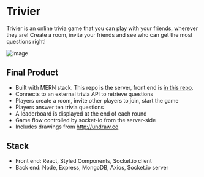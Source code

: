 # Trivier

Trivier is an online trivia game that you can play with your friends, wherever they are! Create a room, invite your friends and see who can get the most questions right!

![image](https://user-images.githubusercontent.com/54365622/179873963-8ca447b5-92ec-418c-84a2-d6ad766a8fee.png)

## Final Product

- Built with MERN stack. This repo is the server, front end is [in this repo](https://github.com/bunge12/trivier-front).
- Connects to an external trivia API to retrieve questions
- Players create a room, invite other players to join, start the game
- Players answer ten trivia questions
- A leaderboard is displayed at the end of each round
- Game flow controlled by socket-io from the server-side
- Includes drawings from http://undraw.co

## Stack

- Front end: React, Styled Components, Socket.io client
- Back end: Node, Express, MongoDB, Axios, Socket.io server
